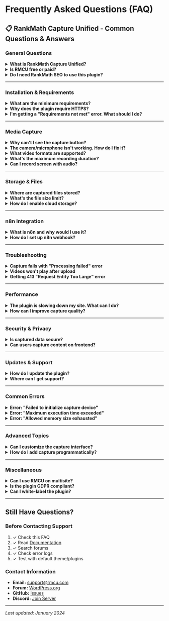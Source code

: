 # Frequently Asked Questions (FAQ)

## 📋 RankMath Capture Unified - Common Questions & Answers

### General Questions

<details>
<summary><strong>What is RankMath Capture Unified?</strong></summary>

RMCU is a comprehensive WordPress plugin that enables media capture directly from your browser. It allows users to:
- Record video from webcam
- Record audio from microphone
- Capture screen activity
- Take screenshots
- Integrate with RankMath SEO
- Automate with n8n workflows

</details>

<details>
<summary><strong>Is RMCU free or paid?</strong></summary>

RMCU offers both free and premium versions:

**Free Version:**
- Basic video/audio capture
- WordPress media library integration
- Basic settings
- Community support

**Premium Version:**
- Advanced features (screen capture, effects)
- n8n integration
- Cloud storage
- Priority support
- Advanced processing options

</details>

<details>
<summary><strong>Do I need RankMath SEO to use this plugin?</strong></summary>

No, RankMath SEO is not required. However, having RankMath installed enables additional features:
- Automatic schema markup
- SEO optimization for captures
- Integration with RankMath Content AI
- Enhanced metadata generation

The plugin works perfectly fine without RankMath, but you'll get the best experience with it installed.

</details>

---

### Installation & Requirements

<details>
<summary><strong>What are the minimum requirements?</strong></summary>

**Server Requirements:**
- WordPress 5.8+
- PHP 7.4+
- MySQL 5.6+
- 128MB memory (256MB recommended)
- HTTPS enabled

**Browser Requirements:**
- Chrome 60+
- Firefox 55+
- Safari 11+
- Edge 79+

</details>

<details>
<summary><strong>Why does the plugin require HTTPS?</strong></summary>

Modern browsers require HTTPS for accessing camera and microphone due to security restrictions. The MediaStream API (used for capture) only works on:
- HTTPS connections
- localhost (for development)

Without HTTPS, capture features won't work.

</details>

<details>
<summary><strong>I'm getting a "Requirements not met" error. What should I do?</strong></summary>

1. Check PHP version: `php -v`
2. Verify WordPress version in admin
3. Check required PHP extensions:
   ```bash
   php -m | grep -E 'curl|gd|json|mbstring'
   ```
4. Go to `RM Capture > System Status` for detailed report
5. Contact your hosting provider if updates are needed

</details>

---

### Media Capture

<details>
<summary><strong>Why can't I see the capture button?</strong></summary>

Common causes and solutions:

1. **JavaScript conflict:** Check browser console for errors
2. **Permissions:** Ensure your user role has capture permissions
3. **Browser blocking:** Check if browser is blocking camera/microphone
4. **Cache issue:** Clear browser and WordPress cache
5. **Theme conflict:** Try with default WordPress theme

</details>

<details>
<summary><strong>The camera/microphone isn't working. How do I fix it?</strong></summary>

1. **Check browser permissions:**
   - Click padlock icon in address bar
   - Allow camera and microphone access
   - Refresh the page

2. **Check system permissions:**
   - Windows: Settings > Privacy > Camera/Microphone
   - Mac: System Preferences > Security & Privacy > Camera/Microphone

3. **Test hardware:**
   - Try another application (Zoom, Skype)
   - Check device manager
   - Update drivers if needed

4. **Browser specific:**
   - Chrome: chrome://settings/content/camera
   - Firefox: about:preferences#privacy
   - Safari: Preferences > Websites > Camera

</details>

<details>
<summary><strong>What video formats are supported?</strong></summary>

**Recording formats:**
- WebM (recommended, best compatibility)
- MP4 (requires additional processing)

**Playback formats:**
- WebM
- MP4
- MOV
- AVI (converted automatically)

**Audio formats:**
- WebM audio
- MP3
- WAV
- OGG

</details>

<details>
<summary><strong>What's the maximum recording duration?</strong></summary>

Default: 120 seconds (2 minutes)

You can change this in Settings:
- Minimum: 10 seconds
- Maximum: 600 seconds (10 minutes)
- Recommended: 120-180 seconds

Longer recordings may cause:
- Memory issues
- Upload timeouts
- Storage problems

</details>

<details>
<summary><strong>Can I record screen with audio?</strong></summary>

Yes! Screen recording supports:
- Screen only
- Screen + microphone
- Screen + system audio (Chrome only with extension)
- Screen + webcam (picture-in-picture)

Note: System audio recording requires browser extensions or special permissions.

</details>

---

### Storage & Files

<details>
<summary><strong>Where are captured files stored?</strong></summary>

By default: `/wp-content/uploads/rmcu-captures/`

You can configure storage location:
1. Go to `Settings > Media`
2. Choose from:
   - WordPress uploads (default)
   - Custom directory
   - External storage (S3, Google Cloud)

</details>

<details>
<summary><strong>What's the file size limit?</strong></summary>

Default: 100MB

Limits depend on:
- PHP `upload_max_filesize`
- PHP `post_max_size`
- Server timeout settings
- Available storage space

To increase:
```php
// In .htaccess or php.ini
php_value upload_max_filesize 200M
php_value post_max_size 200M
```

</details>

<details>
<summary><strong>How do I enable cloud storage?</strong></summary>

**Amazon S3:**
1. Install S3 plugin (e.g., WP Offload Media)
2. Configure S3 credentials
3. Select S3 in RMCU storage settings

**Google Cloud Storage:**
1. Set up GCS bucket
2. Configure service account
3. Add credentials to RMCU

**Dropbox:**
1. Create Dropbox app
2. Get access token
3. Configure in RMCU settings

</details>

---

### n8n Integration

<details>
<summary><strong>What is n8n and why would I use it?</strong></summary>

n8n is an automation tool that allows you to:
- Process captures automatically
- Send to external services
- Trigger workflows
- Transform data
- Integrate with 200+ services

Use cases:
- Auto-upload to YouTube
- Transcribe audio
- Generate thumbnails
- Send notifications
- Archive to cloud

</details>

<details>
<summary><strong>How do I set up n8n webhook?</strong></summary>

1. **In n8n:**
   - Create new workflow
   - Add Webhook node
   - Set to POST method
   - Copy webhook URL

2. **In RMCU:**
   - Go to `Settings > Advanced`
   - Paste webhook URL
   - Add API key (optional)
   - Test connection

3. **Handle data in n8n:**
   ```javascript
   // Webhook will receive:
   {
     "capture_id": 123,
     "type": "video",
     "url": "https://...",
     "metadata": {...}
   }
   ```

</details>

---

### Troubleshooting

<details>
<summary><strong>Capture fails with "Processing failed" error</strong></summary>

Common solutions:

1. **Increase PHP limits:**
   ```php
   ini_set('memory_limit', '256M');
   set_time_limit(300);
   ```

2. **Check error logs:**
   - WordPress debug.log
   - PHP error log
   - RMCU logs in `RM Capture > Logs`

3. **Verify permissions:**
   - Uploads folder writable
   - Database tables created
   - User has correct role

4. **Test with smaller capture:**
   - Lower quality setting
   - Shorter duration
   - Disable effects

</details>

<details>
<summary><strong>Videos won't play after upload</strong></summary>

Possible causes:

1. **MIME type issue:**
   ```php
   // Add to functions.php
   add_filter('upload_mimes', function($mimes) {
       $mimes['webm'] = 'video/webm';
       return $mimes;
   });
   ```

2. **Codec compatibility:**
   - Use WebM format
   - Check browser support
   - Try different player

3. **CDN/Cache issue:**
   - Clear CDN cache
   - Check CORS headers
   - Verify CDN URL

</details>

<details>
<summary><strong>Getting 413 "Request Entity Too Large" error</strong></summary>

Server upload limit exceeded. Fix:

**Apache:**
```apache
LimitRequestBody 104857600
```

**Nginx:**
```nginx
client_max_body_size 100M;
```

**PHP:**
```ini
upload_max_filesize = 100M
post_max_size = 100M
```

</details>

---

### Performance

<details>
<summary><strong>The plugin is slowing down my site. What can I do?</strong></summary>

Optimization steps:

1. **Enable caching:**
   - Use caching plugin
   - Enable RMCU cache
   - Use CDN for media

2. **Optimize settings:**
   - Lower default quality
   - Reduce thumbnail sizes
   - Enable lazy loading

3. **Use async processing:**
   - Enable in Advanced settings
   - Configure WP-Cron properly
   - Use real cron if possible

4. **Database optimization:**
   - Clean old captures
   - Optimize tables
   - Remove unused data

</details>

<details>
<summary><strong>How can I improve capture quality?</strong></summary>

For better quality:

1. **Video settings:**
   - Quality: High or Ultra
   - Resolution: 1080p or 4K
   - Bitrate: 3000-6000 kbps
   - Frame rate: 30-60 fps

2. **Hardware:**
   - Better webcam
   - Good lighting
   - Stable internet
   - Sufficient RAM

3. **Environment:**
   - Close other apps
   - Use wired connection
   - Good microphone
   - Quiet space

</details>

---

### Security & Privacy

<details>
<summary><strong>Is captured data secure?</strong></summary>

Security measures:

1. **Data protection:**
   - Files stored securely
   - Database encrypted
   - Secure transmission (HTTPS)

2. **Access control:**
   - Role-based permissions
   - Nonce verification
   - Capability checks

3. **Privacy:**
   - No third-party tracking
   - GDPR compliant
   - User consent required

</details>

<details>
<summary><strong>Can users capture content on frontend?</strong></summary>

Yes, with controls:

1. Enable frontend capture in settings
2. Configure allowed roles
3. Set moderation options
4. Add consent checkbox
5. Implement captcha (recommended)

Security considerations:
- Moderate submissions
- Limit file sizes
- Scan for malware
- Set rate limits

</details>

---

### Updates & Support

<details>
<summary><strong>How do I update the plugin?</strong></summary>

**Automatic updates:**
1. Enable auto-updates in WordPress
2. Or go to `Plugins` page
3. Click `Update Now` when available

**Manual update:**
1. Backup your site
2. Deactivate plugin
3. Upload new version
4. Reactivate plugin
5. Check for database updates

**Important:** Always backup before major updates!

</details>

<details>
<summary><strong>Where can I get support?</strong></summary>

**Free support:**
- WordPress.org forums
- GitHub issues
- Documentation
- FAQ (this document)

**Premium support:**
- Priority email support
- Live chat
- Phone support
- Custom development

**Community:**
- Discord server
- Facebook group
- Reddit community

</details>

---

### Common Errors

<details>
<summary><strong>Error: "Failed to initialize capture device"</strong></summary>

```javascript
// Browser console error
NotAllowedError: Permission denied
```

**Solution:**
1. Check camera/microphone permissions
2. Ensure HTTPS is enabled
3. Allow permissions when prompted
4. Check if device is in use

</details>

<details>
<summary><strong>Error: "Maximum execution time exceeded"</strong></summary>

```php
Fatal error: Maximum execution time of 30 seconds exceeded
```

**Solution:**
```php
// Increase in .htaccess
php_value max_execution_time 300

// Or in wp-config.php
set_time_limit(300);
```

</details>

<details>
<summary><strong>Error: "Allowed memory size exhausted"</strong></summary>

```php
Fatal error: Allowed memory size of 134217728 bytes exhausted
```

**Solution:**
```php
// Increase memory limit
define('WP_MEMORY_LIMIT', '256M');
ini_set('memory_limit', '256M');
```

</details>

---

### Advanced Topics

<details>
<summary><strong>Can I customize the capture interface?</strong></summary>

Yes, several ways:

1. **CSS customization:**
   ```css
   /* Add to theme or custom CSS */
   .rmcu-capture-container {
       background: custom-color;
   }
   ```

2. **Template override:**
   - Copy from `plugin/templates/`
   - Paste to `theme/rmcu/`
   - Modify as needed

3. **Hooks and filters:**
   ```php
   add_filter('rmcu_capture_button_text', function() {
       return 'Custom Text';
   });
   ```

</details>

<details>
<summary><strong>How do I add capture programmatically?</strong></summary>

```php
// PHP example
$capture_id = rmcu_create_capture([
    'title' => 'Programmatic Capture',
    'type' => 'video',
    'file' => '/path/to/file.webm',
    'post_id' => 123,
    'metadata' => [
        'duration' => 60,
        'custom_field' => 'value'
    ]
]);

// JavaScript example
RMCUCapture.create({
    type: 'video',
    quality: 'high',
    onComplete: function(capture) {
        console.log('Capture created:', capture);
    }
});
```

</details>

---

### Miscellaneous

<details>
<summary><strong>Can I use RMCU on multisite?</strong></summary>

Yes! RMCU supports WordPress Multisite:

**Network activation:**
- Activate for all sites
- Configure per-site settings
- Shared or separate storage

**Considerations:**
- Storage usage per site
- User permissions across network
- Database tables per site

</details>

<details>
<summary><strong>Is the plugin GDPR compliant?</strong></summary>

Yes, RMCU is GDPR-ready:

✅ User consent for capture
✅ Data portability (export)
✅ Right to deletion
✅ Privacy policy integration
✅ No external tracking
✅ Secure data storage

Add privacy policy text:
```
This site uses RMCU to capture media content. 
Captured data is stored securely and not shared 
with third parties without consent.
```

</details>

<details>
<summary><strong>Can I white-label the plugin?</strong></summary>

Premium version supports white-labeling:
- Custom branding
- Remove RMCU references
- Custom menu names
- Your logo/colors

Contact support for white-label license.

</details>

---

## Still Have Questions?

### Before Contacting Support

1. ✓ Check this FAQ
2. ✓ Read [Documentation](README.md)
3. ✓ Search forums
4. ✓ Check error logs
5. ✓ Test with default theme/plugins

### Contact Information

- **Email:** support@rmcu.com
- **Forum:** [WordPress.org](https://wordpress.org/support/plugin/rmcu)
- **GitHub:** [Issues](https://github.com/rmcu/issues)
- **Discord:** [Join Server](#)

---

*Last updated: January 2024*